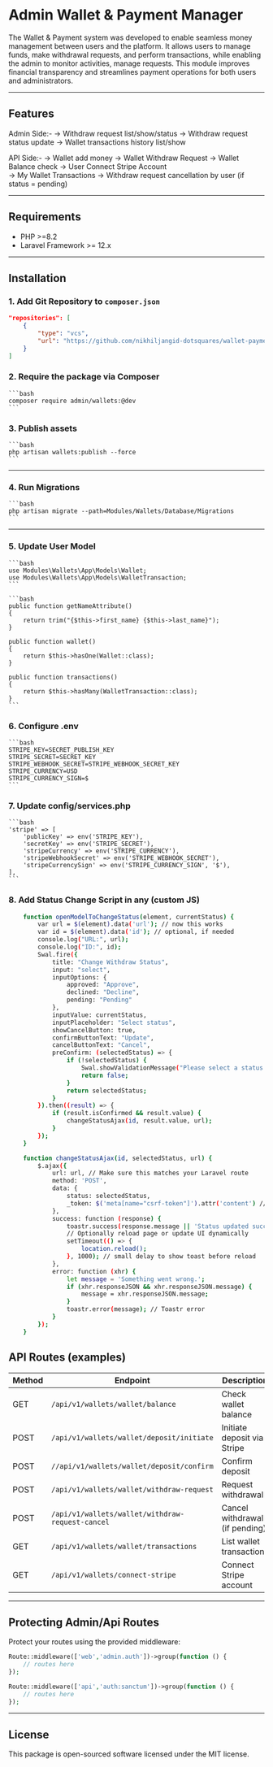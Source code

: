 # Admin Wallet & Payment Manager

The Wallet & Payment system was developed to enable seamless money management between users and the platform. It allows users to manage funds, make withdrawal requests, and perform transactions, while enabling the admin to monitor activities, manage requests. This module improves financial transparency and streamlines payment operations for both users and administrators.

---

## Features
Admin Side:-
-> Withdraw request list/show/status
-> Withdraw request status update
-> Wallet transactions history list/show

API Side:-
-> Wallet add money
-> Wallet Withdraw Request
-> Wallet Balance check
-> User Connect Stripe Account	
-> My Wallet Transactions
-> Withdraw request cancellation by user (if status = pending)

---

## Requirements

- PHP >=8.2
- Laravel Framework >= 12.x

---

## Installation

### 1. Add Git Repository to `composer.json`

```json
"repositories": [
    {
        "type": "vcs",
        "url": "https://github.com/nikhiljangid-dotsquares/wallet-payment.git"
    }
]
```

### 2. Require the package via Composer
    ```bash
    composer require admin/wallets:@dev
    ```

### 3. Publish assets
    ```bash
    php artisan wallets:publish --force
    ```
---

### 4. Run Migrations
    ```bash
    php artisan migrate --path=Modules/Wallets/Database/Migrations
    ```
---

### 5. Update User Model
    ```bash
    use Modules\Wallets\App\Models\Wallet;
    use Modules\Wallets\App\Models\WalletTransaction;
    ```

    ```bash
    public function getNameAttribute()
    {
        return trim("{$this->first_name} {$this->last_name}");
    }

    public function wallet()
    {
        return $this->hasOne(Wallet::class);
    }

    public function transactions()
    {
        return $this->hasMany(WalletTransaction::class);
    }
    ```

### 6. Configure .env
    ```bash
    STRIPE_KEY=SECRET_PUBLISH_KEY
    STRIPE_SECRET=SECRET_KEY
    STRIPE_WEBHOOK_SECRET=STRIPE_WEBHOOK_SECRET_KEY
    STRIPE_CURRENCY=USD
    STRIPE_CURRENCY_SIGN=$
    ```

### 7. Update config/services.php
    ```bash
    'stripe' => [
        'publicKey' => env('STRIPE_KEY'),
        'secretKey' => env('STRIPE_SECRET'),
        'stripeCurrency' => env('STRIPE_CURRENCY'),
        'stripeWebhookSecret' => env('STRIPE_WEBHOOK_SECRET'),
        'stripeCurrencySign' => env('STRIPE_CURRENCY_SIGN', '$'),
    ],
    ```

### 8. Add Status Change Script in any (custom JS)
```bash
    function openModelToChangeStatus(element, currentStatus) {
        var url = $(element).data('url'); // now this works
        var id = $(element).data('id'); // optional, if needed
        console.log("URL:", url);
        console.log("ID:", id);
        Swal.fire({
            title: "Change Withdraw Status",
            input: "select",
            inputOptions: {
                approved: "Approve",
                declined: "Decline",
                pending: "Pending"
            },
            inputValue: currentStatus,
            inputPlaceholder: "Select status",
            showCancelButton: true,
            confirmButtonText: "Update",
            cancelButtonText: "Cancel",
            preConfirm: (selectedStatus) => {
                if (!selectedStatus) {
                    Swal.showValidationMessage("Please select a status.");
                    return false;
                }
                return selectedStatus;
            }
        }).then((result) => {
            if (result.isConfirmed && result.value) {
                changeStatusAjax(id, result.value, url);
            }
        });
    }

    function changeStatusAjax(id, selectedStatus, url) {
        $.ajax({
            url: url, // Make sure this matches your Laravel route
            method: 'POST',
            data: {
                status: selectedStatus,
                _token: $('meta[name="csrf-token"]').attr('content') // CSRF token for Laravel
            },
            success: function (response) {
                toastr.success(response.message || 'Status updated successfully'); // Toastr success
                // Optionally reload page or update UI dynamically
                setTimeout(() => {
                    location.reload();
                }, 1000); // small delay to show toast before reload
            },
            error: function (xhr) {
                let message = 'Something went wrong.';
                if (xhr.responseJSON && xhr.responseJSON.message) {
                    message = xhr.responseJSON.message;
                }
                toastr.error(message); // Toastr error
            }
        });
    }
```

## API Routes (examples)

| Method | Endpoint                                          | Description                       |
|--------|---------------------------------------------------|-----------------------------------|
| GET    | `/api/v1/wallets/wallet/balance`                  | Check wallet balance              |
| POST   | `/api/v1/wallets/wallet/deposit/initiate`         | Initiate deposit via Stripe       |
| POST   | `//api/v1/wallets/wallet/deposit/confirm`         | Confirm deposit                   |
| POST   | `/api/v1/wallets/wallet/withdraw-request`         | Request withdrawal                |
| POST   | `/api/v1/wallets/wallet/withdraw-request-cancel`  | Cancel withdrawal (if pending)    |
| GET    | `/api/v1/wallets/wallet/transactions`             | List wallet transactions          |
| GET    | `/api/v1/wallets/connect-stripe`                  | Connect Stripe account            |

---

## Protecting Admin/Api Routes

Protect your routes using the provided middleware:

```php
Route::middleware(['web','admin.auth'])->group(function () {
    // routes here
});

Route::middleware(['api','auth:sanctum'])->group(function () {
    // routes here
});
```

---

## License

This package is open-sourced software licensed under the MIT license.
